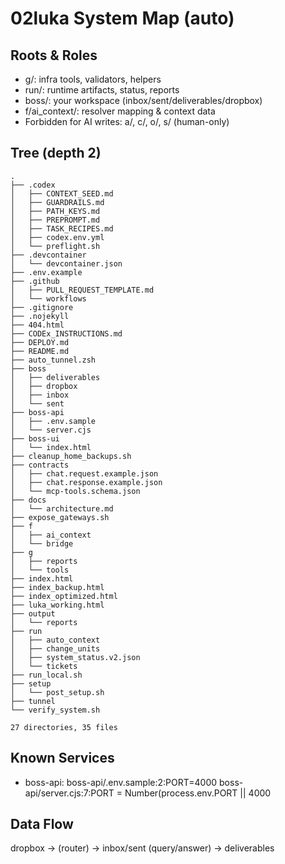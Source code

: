 # 02luka System Map (auto)

## Roots & Roles
- g/: infra tools, validators, helpers
- run/: runtime artifacts, status, reports
- boss/: your workspace (inbox/sent/deliverables/dropbox)
- f/ai_context/: resolver mapping & context data
- Forbidden for AI writes: a/, c/, o/, s/ (human-only)

## Tree (depth 2)
    .
    ├── .codex
    │   ├── CONTEXT_SEED.md
    │   ├── GUARDRAILS.md
    │   ├── PATH_KEYS.md
    │   ├── PREPROMPT.md
    │   ├── TASK_RECIPES.md
    │   ├── codex.env.yml
    │   └── preflight.sh
    ├── .devcontainer
    │   └── devcontainer.json
    ├── .env.example
    ├── .github
    │   ├── PULL_REQUEST_TEMPLATE.md
    │   └── workflows
    ├── .gitignore
    ├── .nojekyll
    ├── 404.html
    ├── CODEx_INSTRUCTIONS.md
    ├── DEPLOY.md
    ├── README.md
    ├── auto_tunnel.zsh
    ├── boss
    │   ├── deliverables
    │   ├── dropbox
    │   ├── inbox
    │   └── sent
    ├── boss-api
    │   ├── .env.sample
    │   └── server.cjs
    ├── boss-ui
    │   └── index.html
    ├── cleanup_home_backups.sh
    ├── contracts
    │   ├── chat.request.example.json
    │   ├── chat.response.example.json
    │   └── mcp-tools.schema.json
    ├── docs
    │   └── architecture.md
    ├── expose_gateways.sh
    ├── f
    │   ├── ai_context
    │   └── bridge
    ├── g
    │   ├── reports
    │   └── tools
    ├── index.html
    ├── index_backup.html
    ├── index_optimized.html
    ├── luka_working.html
    ├── output
    │   └── reports
    ├── run
    │   ├── auto_context
    │   ├── change_units
    │   ├── system_status.v2.json
    │   └── tickets
    ├── run_local.sh
    ├── setup
    │   └── post_setup.sh
    ├── tunnel
    └── verify_system.sh
    
    27 directories, 35 files

## Known Services
- boss-api:     boss-api/.env.sample:2:PORT=4000
    boss-api/server.cjs:7:PORT = Number(process.env.PORT || 4000

## Data Flow
dropbox → (router) → inbox/sent (query/answer) → deliverables
